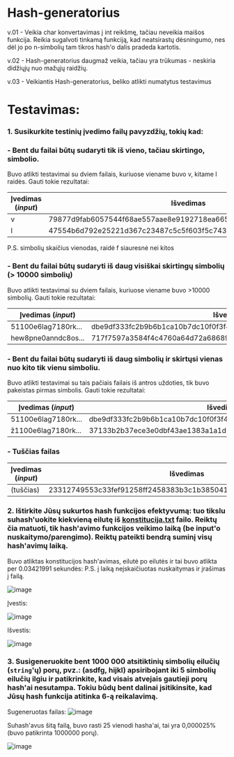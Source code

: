 # Hash-generatorius
v.01 - Veikia char konvertavimas į int reikšmę, tačiau neveikia maišos funkcija. Reikia sugalvoti tinkamą funkciją, kad neatsirastų dėsningumo, nes dėl jo po n-simbolių tam tikros hash'o dalis pradeda kartotis.

v.02 - Hash-generatorius daugmaž veikia, tačiau yra trūkumas - neskiria didžiųjų nuo mažųjų raidžių.

v.03 - Veikiantis Hash-generatorius, beliko atlikti numatytus testavimus

# Testavimas:

### 1. Susikurkite testinių įvedimo failų pavyzdžių, tokių kad:
 ### - Bent du failai būtų sudaryti tik iš vieno, tačiau skirtingo, simbolio.

Buvo atlikti testavimai su dviem failais, kuriuose viename buvo v, kitame l raidės. Gauti tokie rezultatai: 
 
| Įvedimas (*input*) | Išvedimas                     |
| ------------------ | ------------------------------------------------------------ |
| v            | 79877d9fab6057544f68ae557aae8e9192718ea665669a56848e8a8ca4ac8270 |
| l            | 47554b6d792e25221d367c23487c5c5f603f5c7433346824525c585a727a503e | 

P.S. simbolių skaičius vienodas, raidė f siauresnė nei kitos
  
###  - Bent du failai būtų sudaryti iš daug visiškai skirtingų simbolių (> 10000 simbolių)

Buvo atlikti testavimai su dviem failais, kuriuose viename buvo >10000 simbolių. Gauti tokie rezultatai:

| Įvedimas (*input*) | Išvedimas                     |
| ------------------ | ------------------------------------------------------------ |
| 51100e6lag7180rk...| dbe9df333fc2b9b6b1ca10b7dc10f0f3f4d3f03ac7c8fcb8e6f0ecee3840e4d2 |
| hew8pne0anndc8os...| 717f7597a3584f4c4760a64d72a686898a69869e5d5e924e7c8682849ca47a68 | 

###  - Bent du failai būtų sudaryti iš daug simbolių ir skirtųsi vienas nuo kito tik vienu simboliu.

Buvo atlikti testavimai su tais pačiais failais iš antros uždoties, tik buvo pakeistas pirmas simbolis. Gauti tokie rezultatai:

| Įvedimas (*input*) | Išvedimas                     |
| ------------------ | ------------------------------------------------------------ |
| 51100e6lag7180rk...| dbe9df333fc2b9b6b1ca10b7dc10f0f3f4d3f03ac7c8fcb8e6f0ecee3840e4d2 |
| ž1100e6lag7180rk...| 37133b2b37ece3e0dbf43ae1383a1a1d1efd1a32f1f226e2101a1618303840fc | 


### - Tuščias failas
  
 | Įvedimas (*input*) | Išvedimas                     |
| ------------------ | ------------------------------------------------------------ |
| (tuščias)          | 23312749553c33fef91258ff2458383b3c1b3850411044322e3834364e562c1a |


### 2. Ištirkite Jūsų sukurtos hash funkcijos efektyvumą: tuo tikslu suhash'uokite kiekvieną eilutę iš [konstitucija.txt](https://github.com/blockchain-group/Blockchain-technologijos/blob/master/pratybos/konstitucija.txt) failo. Reiktų čia matuoti, tik hash'avimo funkcijos veikimo laiką (be input'o nuskaitymo/parengimo). Reiktų pateikti bendrą suminį visų hash'avimų laiką.

Buvo atliktas konstitucijos hash'avimas, eilutė po eilutės ir tai buvo atlikta per 0.03421991 sekundės:
P.S. į laiką neįskaičiuotas nuskaitymas ir įrašimas į failą.

![image](https://user-images.githubusercontent.com/12825358/67531037-b0685e00-f6c9-11e9-9fe1-4611bb9b7f14.png)

Įvestis:

![image](https://user-images.githubusercontent.com/12825358/67528819-130a2b80-f6c3-11e9-9a56-d001d97eacfe.png)

Išvestis:

![image](https://user-images.githubusercontent.com/12825358/67531078-ddb50c00-f6c9-11e9-991e-2ff250ad506d.png)

### 3. Susigeneruokite bent 1000 000 atsitiktinių simbolių eilučių (`string`'ų) __porų__, pvz.: (asdfg, hijkl) apsiribojant iki 5 simbolių eilučių ilgiu ir patikrinkite, kad visais atvejais gautieji __porų__ hash'ai nesutampa. Tokiu būdų bent dalinai įsitikinsite, kad Jūsų hash funkcija atitinka 6-ą reikalavimą.

Sugeneruotas failas:
![image](https://user-images.githubusercontent.com/12825358/67531822-c88dac80-f6cc-11e9-92d3-d95559bf5e23.png)

Suhash'avus šitą failą, buvo rasti 25 vienodi hasha'ai, tai yra 0,000025% (buvo patikrinta 1000000 porų).

![image](https://user-images.githubusercontent.com/12825358/67531763-98dea480-f6cc-11e9-8472-8e542a674921.png)

